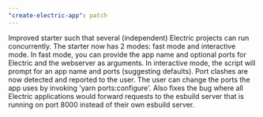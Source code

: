 ```yaml
---
"create-electric-app": patch
---
```


Improved starter such that several (independent) Electric projects can run concurrently.
The starter now has 2 modes: fast mode and interactive mode.
In fast mode, you can provide the app name and optional ports for Electric and the webserver as arguments.
In interactive mode, the script will prompt for an app name and ports (suggesting defaults).
Port clashes are now detected and reported to the user.
The user can change the ports the app uses by invoking 'yarn ports:configure'.
Also fixes the bug where all Electric applications would forward requests to the esbuild server that is running on port 8000 instead of their own esbuild server.
